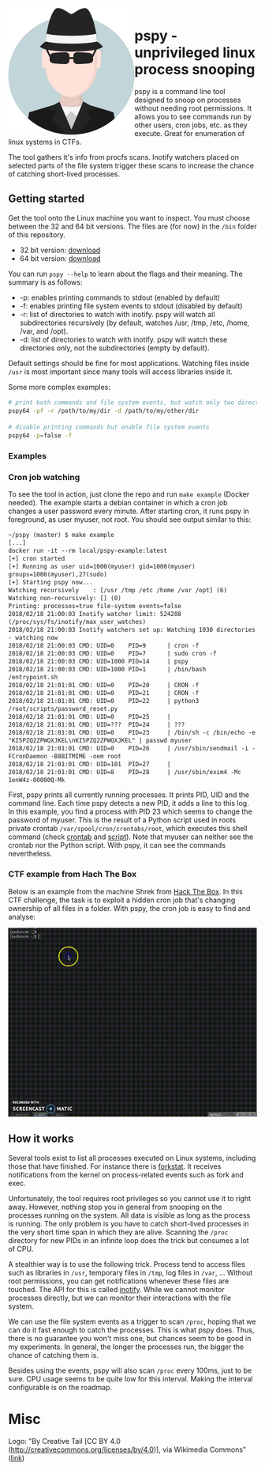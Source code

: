 <img src="images/logo.svg" align="left" />

# pspy - unprivileged linux process snooping

pspy is a command line tool designed to snoop on processes without needing root permissions.
It allows you to see commands run by other users, cron jobs, etc. as they execute.
Great for enumeration of linux systems in CTFs.

The tool gathers it's info from procfs scans.
Inotify watchers placed on selected parts of the file system trigger these scans to increase the chance of catching short-lived processes.

## Getting started

Get the tool onto the Linux machine you want to inspect.
You must choose between the 32 and 64 bit versions.
The files are (for now) in the `/bin` folder of this repository.
- 32 bit version: [download](bin/pspy32)
- 64 bit version: [download](bin/pspy64)

You can run `pspy --help` to learn about the flags and their meaning.
The summary is as follows:
- -p: enables printing commands to stdout (enabled by default)
- -f: enables printing file system events to stdout (disabled by default)
- -r: list of directories to watch with inotify. pspy will watch all subdirectories recursively (by default, watches /usr, /tmp, /etc, /home, /var, and /opt).
- -d: list of directories to watch with inotify. pspy will watch these directories only, not the subdirectories (empty by default).

Default settings should be fine for most applications.
Watching files inside `/usr` is most important since many tools will access libraries inside it.

Some more complex examples:

```bash
# print both commands and file system events, but watch only two directories (one recursive, one not)
pspy64 -pf -r /path/to/my/dir -d /path/to/my/other/dir

# disable printing commands but enable file system events
pspy64 -p=false -f
```

### Examples

### Cron job watching

To see the tool in action, just clone the repo and run `make example` (Docker needed).
The example starts a debian container in which a cron job changes a user password every minute.
After starting cron, it runs pspy in foreground, as user myuser, not root.
You should see output similar to this:

```console
~/pspy (master) $ make example
[...]
docker run -it --rm local/pspy-example:latest
[+] cron started
[+] Running as user uid=1000(myuser) gid=1000(myuser) groups=1000(myuser),27(sudo)
[+] Starting pspy now...
Watching recursively    : [/usr /tmp /etc /home /var /opt] (6)
Watching non-recursively: [] (0)
Printing: processes=true file-system events=false
2018/02/18 21:00:03 Inotify watcher limit: 524288 (/proc/sys/fs/inotify/max_user_watches)
2018/02/18 21:00:03 Inotify watchers set up: Watching 1030 directories - watching now
2018/02/18 21:00:03 CMD: UID=0    PID=9      | cron -f
2018/02/18 21:00:03 CMD: UID=0    PID=7      | sudo cron -f
2018/02/18 21:00:03 CMD: UID=1000 PID=14     | pspy
2018/02/18 21:00:03 CMD: UID=1000 PID=1      | /bin/bash /entrypoint.sh
2018/02/18 21:01:01 CMD: UID=0    PID=20     | CRON -f
2018/02/18 21:01:01 CMD: UID=0    PID=21     | CRON -f
2018/02/18 21:01:01 CMD: UID=0    PID=22     | python3 /root/scripts/password_reset.py
2018/02/18 21:01:01 CMD: UID=0    PID=25     |
2018/02/18 21:01:01 CMD: UID=???  PID=24     | ???
2018/02/18 21:01:01 CMD: UID=0    PID=23     | /bin/sh -c /bin/echo -e "KI5PZQ2ZPWQXJKEL\nKI5PZQ2ZPWQXJKEL" | passwd myuser
2018/02/18 21:01:01 CMD: UID=0    PID=26     | /usr/sbin/sendmail -i -FCronDaemon -B8BITMIME -oem root
2018/02/18 21:01:01 CMD: UID=101  PID=27     |
2018/02/18 21:01:01 CMD: UID=8    PID=28     | /usr/sbin/exim4 -Mc 1enW4z-00000Q-Mk
```

First, pspy prints all currently running processes.
It prints PID, UID and the command line.
Each time pspy detects a new PID, it adds a line to this log.
In this example, you find a process with PID 23 which seems to change the password of myuser.
This is the result of a Python script used in roots private crontab `/var/spool/cron/crontabs/root`, which executes this shell command (check [crontab](docker/var/spool/cron/crontabs/root) and [script](docker/root/scripts/password_reset.py)).
Note that myuser can neither see the crontab nor the Python script.
With pspy, it can see the commands nevertheless.

### CTF example from Hach The Box

Below is an example from the machine Shrek from [Hack The Box](https://www.hackthebox.eu/).
In this CTF challenge, the task is to exploit a hidden cron job that's changing ownership of all files in a folder.
With pspy, the cron job is easy to find and analyse:

![animated demo gif](images/demo.gif)

## How it works

Several tools exist to list all processes executed on Linux systems, including those that have finished.
For instance there is [forkstat](http://smackerelofopinion.blogspot.de/2014/03/forkstat-new-tool-to-trace-process.html).
It receives notifications from the kernel on process-related events such as fork and exec.

Unfortunately, the tool requires root privileges so you cannot use it to right away.
However, nothing stop you in general from snooping on the processes running on the system.
All data is visible as long as the process is running.
The only problem is you have to catch short-lived processes in the very short time span in which they are alive.
Scanning the `/proc` directory for new PIDs in an infinite loop does the trick but consumes a lot of CPU.

A stealthier way is to use the following trick.
Process tend to access files such as libraries in `/usr`, temporary files in `/tmp`, log files in `/var`, ...
Without root permissions, you can get notifications whenever these files are touched.
The API for this is called [inotify](http://man7.org/linux/man-pages/man7/inotify.7.html).
While we cannot monitor processes directly, but we can monitor their interactions with the file system.

We can use the file system events as a trigger to scan `/proc`, hoping that we can do it fast enough to catch the processes.
This is what pspy does.
Thus, there is no guarantee you won't miss one, but chances seem to be good in my experiments.
In general, the longer the processes run, the bigger the chance of catching them is.

Besides using the events, pspy will also scan `/proc` every 100ms, just to be sure.
CPU usage seems to be quite low for this interval.
Making the interval configurable is on the roadmap.

# Misc

Logo: "By Creative Tail [CC BY 4.0 (http://creativecommons.org/licenses/by/4.0)], via Wikimedia Commons" ([link](https://commons.wikimedia.org/wiki/File%3ACreative-Tail-People-spy.svg))
